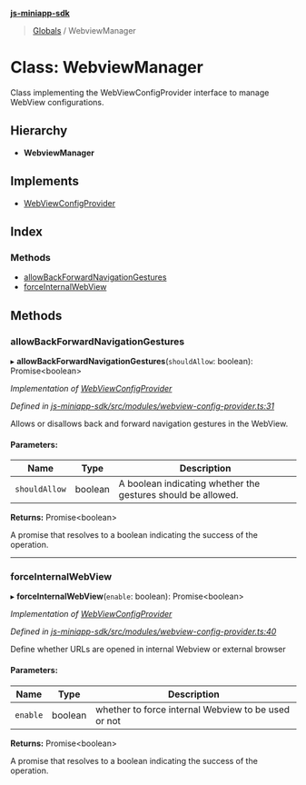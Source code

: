**[js-miniapp-sdk](../README.md)**

> [Globals](../README.md) / WebviewManager

# Class: WebviewManager

Class implementing the WebViewConfigProvider interface to manage WebView configurations.

## Hierarchy

* **WebviewManager**

## Implements

* [WebViewConfigProvider](../interfaces/webviewconfigprovider.md)

## Index

### Methods

* [allowBackForwardNavigationGestures](webviewmanager.md#allowbackforwardnavigationgestures)
* [forceInternalWebView](webviewmanager.md#forceinternalwebview)

## Methods

### allowBackForwardNavigationGestures

▸ **allowBackForwardNavigationGestures**(`shouldAllow`: boolean): Promise\<boolean>

*Implementation of [WebViewConfigProvider](../interfaces/webviewconfigprovider.md)*

*Defined in [js-miniapp-sdk/src/modules/webview-config-provider.ts:31](https://github.com/rakutentech/js-miniapp/blob/b0ef4a6/js-miniapp-sdk/src/modules/webview-config-provider.ts#L31)*

Allows or disallows back and forward navigation gestures in the WebView.

#### Parameters:

Name | Type | Description |
------ | ------ | ------ |
`shouldAllow` | boolean | A boolean indicating whether the gestures should be allowed. |

**Returns:** Promise\<boolean>

A promise that resolves to a boolean indicating the success of the operation.

___

### forceInternalWebView

▸ **forceInternalWebView**(`enable`: boolean): Promise\<boolean>

*Implementation of [WebViewConfigProvider](../interfaces/webviewconfigprovider.md)*

*Defined in [js-miniapp-sdk/src/modules/webview-config-provider.ts:40](https://github.com/rakutentech/js-miniapp/blob/b0ef4a6/js-miniapp-sdk/src/modules/webview-config-provider.ts#L40)*

Define whether URLs are opened in internal Webview or external browser

#### Parameters:

Name | Type | Description |
------ | ------ | ------ |
`enable` | boolean | whether to force internal Webview to be used or not |

**Returns:** Promise\<boolean>

A promise that resolves to a boolean indicating the success of the operation.
